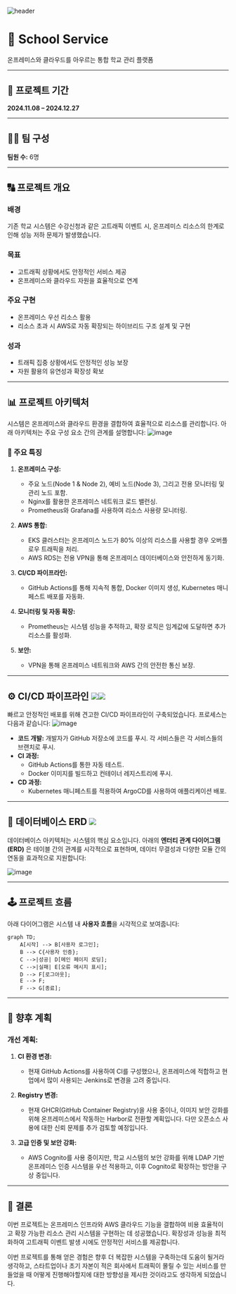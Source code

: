 ![header](https://capsule-render.vercel.app/api?type=waving&color=gradient&customColorList=10&height=200&text=School%20Service&fontSize=50&animation=twinkling&fontAlign=68&fontAlignY=36)
# 🏫 School Service  
온프레미스와 클라우드를 아우르는 통합 학교 관리 플랫폼

---

## 📅 프로젝트 기간
**2024.11.08 – 2024.12.27**

---

## 👨‍💼 팀 구성
**팀원 수:** 6명

---

## 🔠 프로젝트 개요

### 배경
기존 학교 시스템은 수강신청과 같은 고트래픽 이벤트 시, 온프레미스 리소스의 한계로 인해 성능 저하 문제가 발생했습니다.

### 목표
- 고트래픽 상황에서도 안정적인 서비스 제공
- 온프레미스와 클라우드 자원을 효율적으로 연계

### 주요 구현
- 온프레미스 우선 리소스 활용
- 리소스 초과 시 AWS로 자동 확장되는 하이브리드 구조 설계 및 구현

### 성과
- 트래픽 집중 상황에서도 안정적인 성능 보장
- 자원 활용의 유연성과 확장성 확보


---

## 📊 프로젝트 아키텍처

시스템은 온프레미스와 클라우드 환경을 결합하여 효율적으로 리소스를 관리합니다. 아래 아키텍처는 주요 구성 요소 간의 관계를 설명합니다:
![image](https://github.com/user-attachments/assets/f3176884-62c1-4e69-8861-402f6e42ce48)

### 👀 주요 특징
1. **온프레미스 구성:**
   - 주요 노드(Node 1 & Node 2), 예비 노드(Node 3), 그리고 전용 모니터링 및 관리 노드 포함.
   - Nginx를 활용한 온프레미스 네트워크 로드 밸런싱.
   - Prometheus와 Grafana를 사용하여 리소스 사용량 모니터링.

2. **AWS 통합:**
   - EKS 클러스터는 온프레미스 노드가 80% 이상의 리소스를 사용할 경우 오버플로우 트래픽을 처리.
   - AWS RDS는 전용 VPN을 통해 온프레미스 데이터베이스와 안전하게 동기화.

3. **CI/CD 파이프라인:**
   - GitHub Actions를 통해 지속적 통합, Docker 이미지 생성, Kubernetes 매니페스트 배포를 자동화.

4. **모니터링 및 자동 확장:**
   - Prometheus는 시스템 성능을 추적하고, 확장 로직은 임계값에 도달하면 추가 리소스를 활성화.

5. **보안:**
   - VPN을 통해 온프레미스 네트워크와 AWS 간의 안전한 통신 보장.

---

## ⚙️ CI/CD 파이프라인 <img src="https://img.shields.io/badge/githubactions-2088FF?style=flat-square&logo=githubactions&logoColor=white"/><img src="https://img.shields.io/badge/argo-EF7B4D?style=flat-square&logo=argo&logoColor=white"/>

빠르고 안정적인 배포를 위해 견고한 CI/CD 파이프라인이 구축되었습니다. 프로세스는 다음과 같습니다:
![image](https://github.com/user-attachments/assets/9fe36166-11ab-4cd9-ba44-69a00c84f590)

- **코드 개발:** 개발자가 GitHub 저장소에 코드를 푸시. 각 서비스들은 각 서비스들의 브랜치로 푸시.
- **CI 과정:**
  - GitHub Actions를 통한 자동 테스트.
  - Docker 이미지를 빌드하고 컨테이너 레지스트리에 푸시.
- **CD 과정:**
  - Kubernetes 매니페스트를 적용하여 ArgoCD를 사용하여 애플리케이션 배포.

---

## 💃 데이터베이스 ERD <img src="https://img.shields.io/badge/mysql-4479A1?style=flat-square&logo=mysql&logoColor=white"/>

데이터베이스 아키텍처는 시스템의 핵심 요소입니다. 아래의 **엔터티 관계 다이어그램(ERD)** 은 테이블 간의 관계를 시각적으로 표현하며, 데이터 무결성과 다양한 모듈 간의 연동을 효과적으로 지원합니다:


![image](https://github.com/user-attachments/assets/59765cb0-49ef-44a3-8c2d-2320d4742266)

---

## 🕹️ 프로젝트 흐름

아래 다이어그램은 시스템 내 **사용자 흐름**을 시각적으로 보여줍니다:

```mermaid
graph TD;
    A[시작] --> B[사용자 로그인];
    B --> C{사용자 인증};
    C -->|성공| D[메인 페이지 로딩];
    C -->|실패| E[오류 메시지 표시];
    D --> F[로그아웃];
    E --> F;
    F --> G[종료];
```

---

## 🚀 향후 계획

### 개선 계획:
1. **CI 환경 변경:**
   - 현재 GitHub Actions를 사용하여 CI를 구성했으나, 온프레미스에 적합하고 현업에서 많이 사용되는 Jenkins로 변경을 고려 중입니다.
2. **Registry 변경:**
   - 현재 GHCR(GitHub Container Registry)을 사용 중이나, 이미지 보안 강화를 위해 온프레미스에서 작동하는 Harbor로 전환할 계획입니다. 다만 오픈소스 사용에 대한 신뢰 문제를 추가 검토할 예정입니다.
  
3. **고급 인증 및 보안 강화:**
   - AWS Cognito를 사용 중이지만, 학교 시스템의 보안 강화를 위해 LDAP 기반 온프레미스 인증 시스템을 우선 적용하고, 이후 Cognito로 확장하는 방안을 구상 중입니다.

---

## 📆 결론

이번 프로젝트는 온프레미스 인프라와 AWS 클라우드 기능을 결합하여 비용 효율적이고 확장 가능한 리소스 관리 시스템을 구현하는 데 성공했습니다. 확장성과 성능을 최적화하여 고트래픽 이벤트 발생 시에도 안정적인 서비스를 제공합니다.

이번 프로젝트를 통해 얻은 경험은 향후 더 복잡한 시스템을 구축하는데 도움이 될거라 생각하고, 스타트업이나 초기 자본이 적은 회사에서 트래픽이 몰릴 수 있는 서비스를 만들었을 때 어떻게 진행해야할지에 대한 방향성을 제시한 것이라고도 생각하게 되었습니다.

